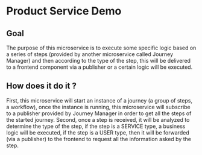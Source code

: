 # Product Service Demo
## Goal
The purpose of this microservice is to execute some specific logic based on a series of steps (provided by another microservice called Journey Manager) and then according to the type of the step, this will be delivered to a frontend component via a publisher or a certain logic will be executed.
## How does it do it ?
First, this microservice will start an instance of a journey (a group of steps, a workflow), once the instance is running, this microservice will subscribe to a publisher provided by Journey Manager in order to get all the steps of the started journey.
Second, once a step is received, it will be analyzed to determine the type of the step, if the step is a SERVICE type, a business logic will be executed, if the step is a USER type, then it will be forwarded (via a publisher) to the frontend to request all the information asked by the step.  